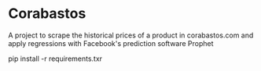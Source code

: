 # Corabastos

A project to scrape the historical prices of a product in corabastos.com and apply regressions with Facebook's prediction software Prophet

pip install -r requirements.txr


